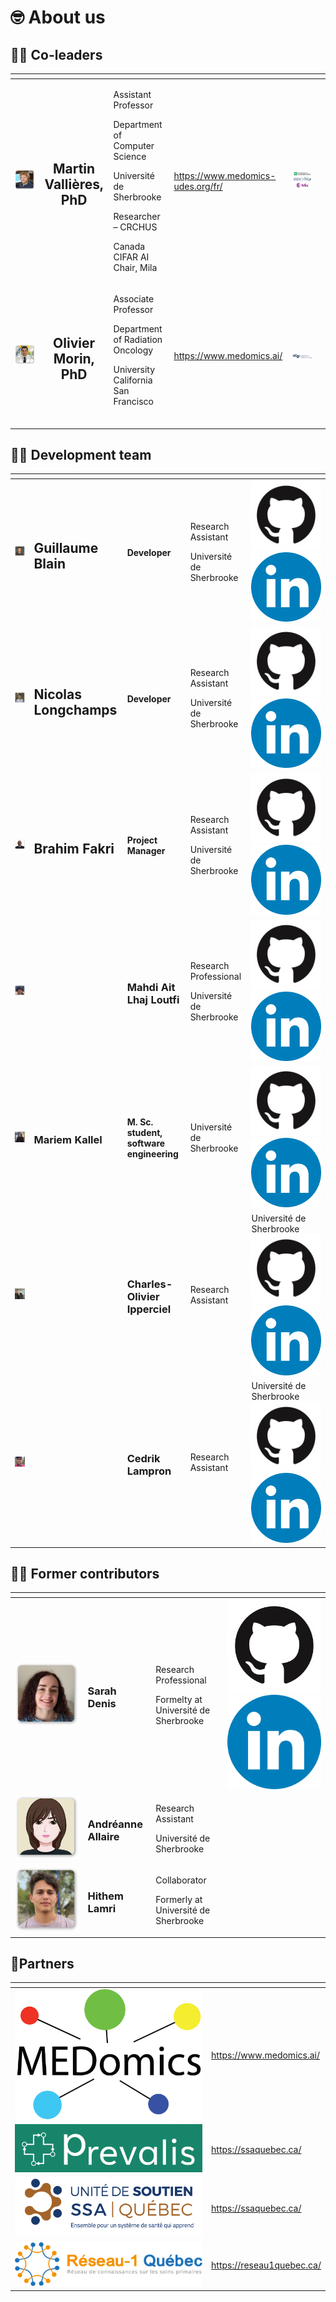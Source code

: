 # 🤓 About us

## :pilot: Co-leaders

<table data-card-size="large" data-view="cards" data-full-width="false"><thead><tr><th align="center"></th><th align="center"></th><th></th><th data-type="content-ref"></th><th align="center"></th><th data-hidden data-card-cover data-type="files"></th></tr></thead><tbody><tr><td align="center"><img src=".gitbook/assets/martin_vallieres (1).png" alt="" data-size="original"></td><td align="center"><h2><strong>Martin Vallières, PhD</strong></h2></td><td><p>Assistant Professor</p><p>Department of Computer Science</p><p>Université de Sherbrooke</p><p>Researcher – CRCHUS</p><p>Canada CIFAR AI Chair, Mila</p></td><td><a href="https://www.medomics-udes.org/fr/">https://www.medomics-udes.org/fr/</a></td><td align="center"><img src=".gitbook/assets/martin_vallieres_cie.png" alt="" data-size="original"></td><td></td></tr><tr><td align="center"><img src=".gitbook/assets/olivier_morin (2).png" alt="" data-size="original"></td><td align="center"><h2>Olivier Morin, PhD</h2></td><td><p>Associate Professor</p><p>Department of Radiation Oncology</p><p>University California San Francisco<br><br></p></td><td><a href="https://www.medomics.ai/">https://www.medomics.ai/</a></td><td align="center"><img src=".gitbook/assets/olivier_morin_cie.png" alt="" data-size="original"></td><td></td></tr></tbody></table>

## 👩‍💻 Development team

<table data-column-title-hidden data-view="cards" data-full-width="false"><thead><tr><th align="center"></th><th></th><th></th><th></th><th></th></tr></thead><tbody><tr><td align="center"><img src=".gitbook/assets/Guillaume_blain.png" alt="" data-size="original"></td><td><h2>Guillaume Blain</h2></td><td><h4>Developer</h4></td><td><p>Research Assistant</p><p>Université de Sherbrooke</p></td><td><a href="https://github.com/Blain354?tab=repositories"><img src=".gitbook/assets/github.png" alt="" data-size="line"></a> <a href="https://www.linkedin.com/in/guillaume-blain-a7b9871a2/"><img src=".gitbook/assets/linkedin.png" alt="" data-size="line"></a></td></tr><tr><td align="center"><img src=".gitbook/assets/Nicolas_Longchamps.png" alt="" data-size="original"></td><td><h2>Nicolas Longchamps</h2></td><td><h4>Developer</h4></td><td><p>Research Assistant</p><p>Université de Sherbrooke</p></td><td><a href="https://github.com/NicoLongfield?tab=repositories"><img src=".gitbook/assets/github.png" alt="" data-size="line"></a> <a href="https://www.linkedin.com/in/nicolas-longchamps-bb2023279/"><img src=".gitbook/assets/linkedin.png" alt="" data-size="line"></a></td></tr><tr><td align="center"><img src=".gitbook/assets/Brahim_Fakri (2).png" alt="" data-size="original"></td><td><h2>Brahim Fakri</h2></td><td><h4>Project Manager</h4></td><td><p>Research Assistant</p><p>Université de Sherbrooke</p></td><td><a href="https://github.com/BrahimFakri"><img src=".gitbook/assets/github.png" alt="" data-size="line"></a> <a href="https://www.linkedin.com/in/brahim-fakri/"><img src=".gitbook/assets/linkedin.png" alt="" data-size="line"></a></td></tr><tr><td align="center"><img src=".gitbook/assets/Mahdi_Ait_Lhaj_Loutfi.png" alt=""></td><td></td><td><h3>Mahdi Ait Lhaj Loutfi</h3></td><td><p>Research Professional</p><p>Université de Sherbrooke</p></td><td><a href="https://github.com/MahdiAll99?tab=repositories"><img src=".gitbook/assets/github.png" alt="" data-size="line"></a> <a href="https://www.linkedin.com/in/mahdi-ait-lhaj-loutfi-332014253/"><img src=".gitbook/assets/linkedin.png" alt="" data-size="line"></a></td></tr><tr><td align="center"><img src=".gitbook/assets/MariamKallel.jpg" alt=""></td><td><h3>Mariem Kallel</h3></td><td><h4>M. Sc. student, software engineering</h4></td><td>Université de Sherbrooke</td><td><a href="https://github.com/mariemkallel16"><img src=".gitbook/assets/github.png" alt="" data-size="line"></a> <a href="https://ca.linkedin.com/in/mariem-kallel-4a80201b5"><img src=".gitbook/assets/linkedin.png" alt="" data-size="line"></a></td></tr><tr><td align="center"><img src=".gitbook/assets/CharlesOlivier.jpg" alt=""></td><td></td><td><h3>Charles-Olivier Ipperciel</h3></td><td>Research Assistant</td><td>Université de Sherbrooke<br><a href="https://github.com/CharlesOIpperciel"><img src=".gitbook/assets/github.png" alt="" data-size="line"></a> <a href="https://www.linkedin.com/in/coipp/"><img src=".gitbook/assets/linkedin.png" alt="" data-size="line"></a></td></tr><tr><td align="center"><img src=".gitbook/assets/Cedrick.jpg" alt=""></td><td></td><td><h3>Cedrik Lampron</h3></td><td>Research Assistant</td><td>Université de Sherbrooke<br><a href="https://cedriklampron.github.io/Portfolio/theme/view"><img src=".gitbook/assets/github.png" alt="" data-size="line"></a> <a href="https://www.linkedin.com/in/c%C3%A9drik-lampron-541002187/"><img src=".gitbook/assets/linkedin.png" alt="" data-size="line"></a></td></tr></tbody></table>

## 👩‍💻 Former contributors

<table data-column-title-hidden data-view="cards" data-full-width="false"><thead><tr><th align="center"></th><th></th><th></th><th></th></tr></thead><tbody><tr><td align="center"><img src=".gitbook/assets/Sarah_Denis.png" alt=""></td><td><h3>Sarah Denis</h3></td><td><p>Research Professional</p><p>Formelty at Université de Sherbrooke</p></td><td><a href="https://github.com/Sari27?tab=repositories"><img src=".gitbook/assets/github.png" alt="" data-size="line"></a> <a href="https://www.linkedin.com/in/sarah-denis-b384b722b"><img src=".gitbook/assets/linkedin.png" alt="" data-size="line"></a></td></tr><tr><td align="center"><img src=".gitbook/assets/Andreanne_allaire (1).png" alt="" data-size="original"></td><td><h3>Andréanne Allaire</h3></td><td><p>Research Assistant</p><p>Université de Sherbrooke</p></td><td></td></tr><tr><td align="center"><img src=".gitbook/assets/Hithem_lamri.png" alt="" data-size="original"></td><td><h3>Hithem Lamri</h3></td><td><p>Collaborator</p><p>Formerly at Université de Sherbrooke</p></td><td></td></tr></tbody></table>

## 🤝Partners

<table data-view="cards"><thead><tr><th align="center"></th><th data-hidden data-card-target data-type="content-ref"></th></tr></thead><tbody><tr><td align="center"><img src=".gitbook/assets/medomics.png" alt="" data-size="original"></td><td><a href="https://www.medomics.ai/">https://www.medomics.ai/</a></td></tr><tr><td align="center"><img src=".gitbook/assets/prevalis.png" alt="" data-size="original"></td><td><a href="https://ssaquebec.ca/">https://ssaquebec.ca/</a></td></tr><tr><td align="center"><img src=".gitbook/assets/ssa.png" alt="" data-size="original"></td><td><a href="https://ssaquebec.ca/">https://ssaquebec.ca/</a></td></tr><tr><td align="center"><img src=".gitbook/assets/reseau-1 (1).png" alt="" data-size="original"></td><td><a href="https://reseau1quebec.ca/">https://reseau1quebec.ca/</a></td></tr></tbody></table>
